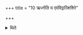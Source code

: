 +++
title = "10 ऋध्नोति य एवंविद्वाञ्शिशिरे"

+++

<details><summary>थिते</summary>

ऋध्नोति य एवंविद्वाञ्शिशिरे दीक्षते वसन्त उत्तिष्ठत इति विज्ञायते १०
</details>
